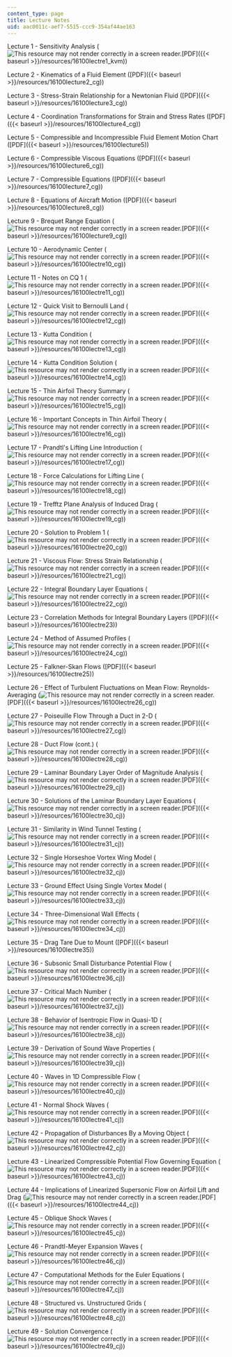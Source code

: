 ```yaml
---
content_type: page
title: Lecture Notes
uid: aac0011c-aef7-5515-ccc9-354af44ae163
---
```


Lecture 1 - Sensitivity Analysis (![This resource may not render correctly in a screen reader.](/images/inacessible.gif)[PDF]({{< baseurl >}}/resources/16100lectre1_kvm))

Lecture 2 - Kinematics of a Fluid Element ([PDF]({{< baseurl >}}/resources/16100lecture2_cg))

Lecture 3 - Stress-Strain Relationship for a Newtonian Fluid ([PDF]({{< baseurl >}}/resources/16100lecture3_cg))

Lecture 4 - Coordination Transformations for Strain and Stress Rates ([PDF]({{< baseurl >}}/resources/16100lecture4_cg))

Lecture 5 - Compressible and Incompressible Fluid Element Motion Chart ([PDF]({{< baseurl >}}/resources/16100lecture5))

Lecture 6 - Compressible Viscous Equations ([PDF]({{< baseurl >}}/resources/16100lecture6_cg))

Lecture 7 - Compressible Equations ([PDF]({{< baseurl >}}/resources/16100lecture7_cg))

Lecture 8 - Equations of Aircraft Motion ([PDF]({{< baseurl >}}/resources/16100lecture8_cg))

Lecture 9 - Brequet Range Equation (![This resource may not render correctly in a screen reader.](/images/inacessible.gif)[PDF]({{< baseurl >}}/resources/16100lecture9_cg))

Lecture 10 - Aerodynamic Center (![This resource may not render correctly in a screen reader.](/images/inacessible.gif)[PDF]({{< baseurl >}}/resources/16100lectre10_cg))

Lecture 11 - Notes on CQ 1 (![This resource may not render correctly in a screen reader.](/images/inacessible.gif)[PDF]({{< baseurl >}}/resources/16100lectre11_cg))

Lecture 12 - Quick Visit to Bernoulli Land (![This resource may not render correctly in a screen reader.](/images/inacessible.gif)[PDF]({{< baseurl >}}/resources/16100lectre12_cg))

Lecture 13 - Kutta Condition (![This resource may not render correctly in a screen reader.](/images/inacessible.gif)[PDF]({{< baseurl >}}/resources/16100lectre13_cg))

Lecture 14 - Kutta Condition Solution (![This resource may not render correctly in a screen reader.](/images/inacessible.gif)[PDF]({{< baseurl >}}/resources/16100lectre14_cg))

Lecture 15 - Thin Airfoil Theory Summary (![This resource may not render correctly in a screen reader.](/images/inacessible.gif)[PDF]({{< baseurl >}}/resources/16100lectre15_cg))

Lecture 16 - Important Concepts in Thin Airfoil Theory (![This resource may not render correctly in a screen reader.](/images/inacessible.gif)[PDF]({{< baseurl >}}/resources/16100lectre16_cg))

Lecture 17 - Prandtl's Lifting Line Introduction (![This resource may not render correctly in a screen reader.](/images/inacessible.gif)[PDF]({{< baseurl >}}/resources/16100lectre17_cg))

Lecture 18 - Force Calculations for Lifting Line (![This resource may not render correctly in a screen reader.](/images/inacessible.gif)[PDF]({{< baseurl >}}/resources/16100lectre18_cg))

Lecture 19 - Trefftz Plane Analysis of Induced Drag (![This resource may not render correctly in a screen reader.](/images/inacessible.gif)[PDF]({{< baseurl >}}/resources/16100lectre19_cg))

Lecture 20 - Solution to Problem 1 (![This resource may not render correctly in a screen reader.](/images/inacessible.gif)[PDF]({{< baseurl >}}/resources/16100lectre20_cg))

Lecture 21 - Viscous Flow: Stress Strain Relationship (![This resource may not render correctly in a screen reader.](/images/inacessible.gif)[PDF]({{< baseurl >}}/resources/16100lectre21_cg))

Lecture 22 - Integral Boundary Layer Equations (![This resource may not render correctly in a screen reader.](/images/inacessible.gif)[PDF]({{< baseurl >}}/resources/16100lectre22_cg))

Lecture 23 - Correlation Methods for Integral Boundary Layers ([PDF]({{< baseurl >}}/resources/16100lectre23))

Lecture 24 - Method of Assumed Profiles (![This resource may not render correctly in a screen reader.](/images/inacessible.gif)[PDF]({{< baseurl >}}/resources/16100lectre24_cg))

Lecture 25 - Falkner-Skan Flows ([PDF]({{< baseurl >}}/resources/16100lectre25))

Lecture 26 - Effect of Turbulent Fluctuations on Mean Flow: Reynolds-Averaging (![This resource may not render correctly in a screen reader.](/images/inacessible.gif)[PDF]({{< baseurl >}}/resources/16100lectre26_cg))

Lecture 27 - Poiseuille Flow Through a Duct in 2-D (![This resource may not render correctly in a screen reader.](/images/inacessible.gif)[PDF]({{< baseurl >}}/resources/16100lectre27_cg))

Lecture 28 - Duct Flow (cont.) (![This resource may not render correctly in a screen reader.](/images/inacessible.gif)[PDF]({{< baseurl >}}/resources/16100lectre28_cg))

Lecture 29 - Laminar Boundary Layer Order of Magnitude Analysis (![This resource may not render correctly in a screen reader.](/images/inacessible.gif)[PDF]({{< baseurl >}}/resources/16100lectre29_cj))

Lecture 30 - Solutions of the Laminar Boundary Layer Equations (![This resource may not render correctly in a screen reader.](/images/inacessible.gif)[PDF]({{< baseurl >}}/resources/16100lectre30_cj))

Lecture 31 - Similarity in Wind Tunnel Testing (![This resource may not render correctly in a screen reader.](/images/inacessible.gif)[PDF]({{< baseurl >}}/resources/16100lectre31_cj))

Lecture 32 - Single Horseshoe Vortex Wing Model (![This resource may not render correctly in a screen reader.](/images/inacessible.gif)[PDF]({{< baseurl >}}/resources/16100lectre32_cj))

Lecture 33 - Ground Effect Using Single Vortex Model (![This resource may not render correctly in a screen reader.](/images/inacessible.gif)[PDF]({{< baseurl >}}/resources/16100lectre33_cj))

Lecture 34 - Three-Dimensional Wall Effects (![This resource may not render correctly in a screen reader.](/images/inacessible.gif)[PDF]({{< baseurl >}}/resources/16100lectre34_cj))

Lecture 35 - Drag Tare Due to Mount ([PDF]({{< baseurl >}}/resources/16100lectre35))

Lecture 36 - Subsonic Small Disturbance Potential Flow (![This resource may not render correctly in a screen reader.](/images/inacessible.gif)[PDF]({{< baseurl >}}/resources/16100lectre36_cj))

Lecture 37 - Critical Mach Number (![This resource may not render correctly in a screen reader.](/images/inacessible.gif)[PDF]({{< baseurl >}}/resources/16100lectre37_cj))

Lecture 38 - Behavior of Isentropic Flow in Quasi-1D (![This resource may not render correctly in a screen reader.](/images/inacessible.gif)[PDF]({{< baseurl >}}/resources/16100lectre38_cj))

Lecture 39 - Derivation of Sound Wave Properties (![This resource may not render correctly in a screen reader.](/images/inacessible.gif)[PDF]({{< baseurl >}}/resources/16100lectre39_cj))

Lecture 40 - Waves in 1D Compressible Flow (![This resource may not render correctly in a screen reader.](/images/inacessible.gif)[PDF]({{< baseurl >}}/resources/16100lectre40_cj))

Lecture 41 - Normal Shock Waves (![This resource may not render correctly in a screen reader.](/images/inacessible.gif)[PDF]({{< baseurl >}}/resources/16100lectre41_cj))

Lecture 42 - Propagation of Disturbances By a Moving Object (![This resource may not render correctly in a screen reader.](/images/inacessible.gif)[PDF]({{< baseurl >}}/resources/16100lectre42_cj))

Lecture 43 - Linearized Compressible Potential Flow Governing Equation (![This resource may not render correctly in a screen reader.](/images/inacessible.gif)[PDF]({{< baseurl >}}/resources/16100lectre43_cj))

Lecture 44 - Implications of Linearized Supersonic Flow on Airfoil Lift and Drag (![This resource may not render correctly in a screen reader.](/images/inacessible.gif)[PDF]({{< baseurl >}}/resources/16100lectre44_cj))

Lecture 45 - Oblique Shock Waves (![This resource may not render correctly in a screen reader.](/images/inacessible.gif)[PDF]({{< baseurl >}}/resources/16100lectre45_cj))

Lecture 46 - Prandtl-Meyer Expansion Waves (![This resource may not render correctly in a screen reader.](/images/inacessible.gif)[PDF]({{< baseurl >}}/resources/16100lectre46_cj))

Lecture 47 - Computational Methods for the Euler Equations (![This resource may not render correctly in a screen reader.](/images/inacessible.gif)[PDF]({{< baseurl >}}/resources/16100lectre47_cj))

Lecture 48 - Structured vs. Unstructured Grids (![This resource may not render correctly in a screen reader.](/images/inacessible.gif)[PDF]({{< baseurl >}}/resources/16100lectre48_cj))

Lecture 49 - Solution Convergence (![This resource may not render correctly in a screen reader.](/images/inacessible.gif)[PDF]({{< baseurl >}}/resources/16100lectre49_cj))